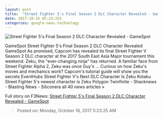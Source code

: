 ```yaml
---
layout: post
title:  "Street Fighter 5's Final Season 2 DLC Character Revealed - GameSpot"
date: 2017-10-16 05:23:25Z
categories: google-news-technology
---
```


![Street Fighter 5's Final Season 2 DLC Character Revealed - GameSpot](https://static.gamespot.com/uploads/screen_kubrick/1197/11970954/3302039-new-super-duper-promo-template-720-oct-2017n-yt.jpg)

GameSpot Street Fighter 5's Final Season 2 DLC Character Revealed GameSpot As promised, Capcom has revealed its final Street Fighter V Season 2 DLC character at the 2017 South East Asia Major tournament this weekend. Zeku, the "ever-changing ninja" has returned. A familiar face from Street Fighter Alpha 2, Zeku was once Guy's ... Curious on how Zeku's moves and mechanics work? Capcom's tutorial guide will show you the secrets EventHubs Street Fighter V's Next DLC Character Is Zeku Kotaku Street Fighter 5's newest character is Zeku Polygon Twinfinite - Shacknews - Blasting News - Siliconera all 40 news articles »


Full story on F3News: [Street Fighter 5's Final Season 2 DLC Character Revealed - GameSpot](http://www.f3nws.com/n/mB4MvG)

> Posted on: Monday, October 16, 2017 5:23:25 AM
